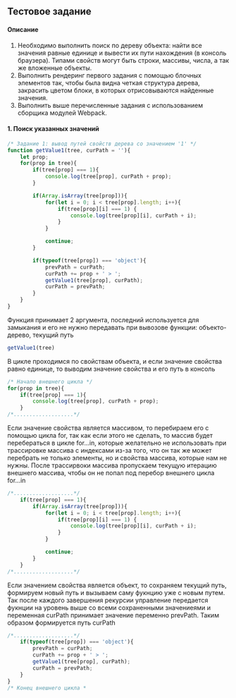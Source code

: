 ## Тестовое задание
#### Описание
1. Необходимо выполнить поиск по дереву объекта: найти все значения равные единице и вывести их пути нахождения (в консоль браузера). 
Типами свойств могут быть строки, массивы, числа, а так же вложенные объекты.
2. Выполнить рендеринг первого задания с помощью блочных элементов так, чтобы была видна четкая структура дерева,
закрасить цветом блоки, в которых отрисовываются найденные значения.
3. Выполнить выше перечисленные задания с использованием сборщика модулей Webpack.

#### 1. Поиск указанных значений
```javascript
/* Задание 1: вывод путей свойств дерева со значением '1' */
function getValue1(tree, curPath = ''){
    let prop;
    for(prop in tree){
        if(tree[prop] === 1){
            console.log(tree[prop], curPath + prop);
        }

        if(Array.isArray(tree[prop])){
            for(let i = 0; i < tree[prop].length; i++){
                if(tree[prop][i] === 1) {
                    console.log(tree[prop][i], curPath + i);
                }
            }

            continue;
        }

        if(typeof(tree[prop]) === 'object'){
            prevPath = curPath;
            curPath += prop + ' > ';
            getValue1(tree[prop], curPath);
            curPath = prevPath;
        }
    }
}
```
Функция принимает 2 аргумента, последний используется для замыкания и его не нужно передавать при вывозове функции: объекто-дерево, текущий путь
```javascript
getValue1(tree) 
```
В цикле проходимся по свойствам объекта, и если значение свойства равно единице, то выводим значение свойства и его путь в консоль
```javascript
/* Начало внешнего цикла */
for(prop in tree){
    if(tree[prop] === 1){
        console.log(tree[prop], curPath + prop);
    }
/*...................*/
```
Если значение свойства является массивом, то перебираем его с помощью цикла for, так как если этого не сделать,
то массив будет перебераться в цикле for...in, которые желательно не использовать при трассировке массива с индексами из-за того, что он так же может перебрать не только элементы, но и свойства массива, которые нам не нужны. После трассирвоки массива пропускаем текущую итерацию внешнего массива, чтобы он не попал под перебор внешнего цикла for...in
```javascript
/*...................*/
    if(tree[prop] === 1){
        if(Array.isArray(tree[prop])){
            for(let i = 0; i < tree[prop].length; i++){
                if(tree[prop][i] === 1) {
                    console.log(tree[prop][i], curPath + i);
                }
            }

            continue;
        }
    }
/*...................*/
```
Если значением свойства является объект, то сохраняем текущий путь, формируем новый путь и вызываем саму фукнцию уже с новым путем. Так после каждого завершения рекурсии управление передается фукнции на уровень выше со всеми сохраненными значениеями и переменная curPath принимает значение переменно prevPath. Таким образом формируется путь curPath
```javascript
/*...................*/
    if(typeof(tree[prop]) === 'object'){
        prevPath = curPath;
        curPath += prop + ' > ';
        getValue1(tree[prop], curPath);
        curPath = prevPath;
    }
}
/* Конец внешнего цикла *
```
